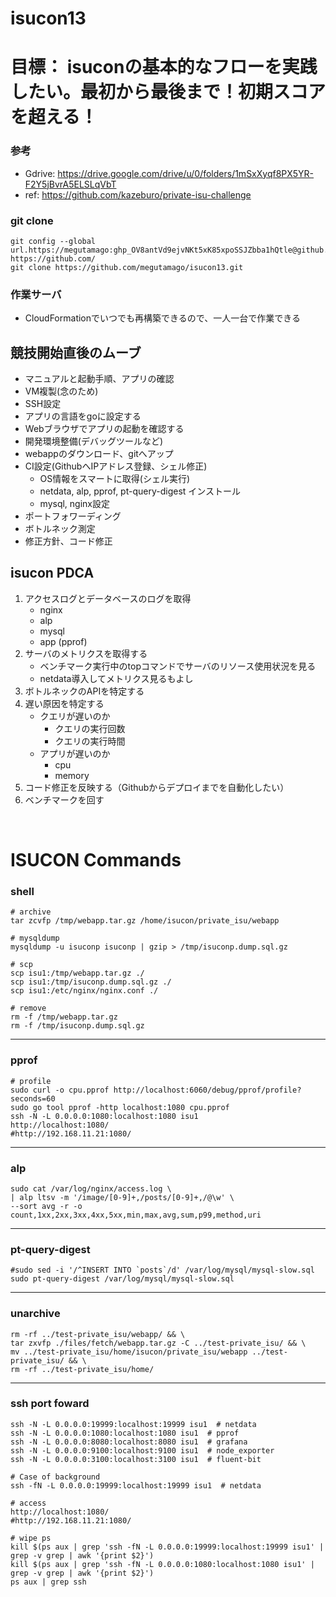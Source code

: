 # isucon13

# 目標： isuconの基本的なフローを実践したい。最初から最後まで！初期スコアを超える！

### 参考
- Gdrive: https://drive.google.com/drive/u/0/folders/1mSxXyqf8PX5YR-F2Y5jBvrA5ELSLqVbT
- ref: https://github.com/kazeburo/private-isu-challenge

### git clone
```
git config --global url.https://megutamago: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@github.com/.insteadOf https://github.com/
git clone https://github.com/megutamago/isucon13.git
```

### 作業サーバ
- CloudFormationでいつでも再構築できるので、一人一台で作業できる


## 競技開始直後のムーブ

- マニュアルと起動手順、アプリの確認
- VM複製(念のため)
- SSH設定
- アプリの言語をgoに設定する
- Webブラウザでアプリの起動を確認する
- 開発環境整備(デバッグツールなど)
- webappのダウンロード、gitへアップ
- CI設定(GithubへIPアドレス登録、シェル修正)
    - OS情報をスマートに取得(シェル実行)
    - netdata, alp, pprof, pt-query-digest インストール
    - mysql, nginx設定
- ポートフォワーディング
- ボトルネック測定
- 修正方針、コード修正

## isucon PDCA
1. アクセスログとデータベースのログを取得
    - nginx
    - alp
    - mysql
    - app (pprof)
2. サーバのメトリクスを取得する
    - ベンチマーク実行中のtopコマンドでサーバのリソース使用状況を見る
    - netdata導入してメトリクス見るもよし
3. ボトルネックのAPIを特定する
4. 遅い原因を特定する
    - クエリが遅いのか
        - クエリの実行回数
        - クエリの実行時間
    - アプリが遅いのか
        - cpu
        - memory
5. コード修正を反映する（Githubからデプロイまでを自動化したい）
6. ベンチマークを回す

<br>

# ISUCON Commands

### shell
```
# archive
tar zcvfp /tmp/webapp.tar.gz /home/isucon/private_isu/webapp

# mysqldump
mysqldump -u isuconp isuconp | gzip > /tmp/isuconp.dump.sql.gz 

# scp
scp isu1:/tmp/webapp.tar.gz ./
scp isu1:/tmp/isuconp.dump.sql.gz ./
scp isu1:/etc/nginx/nginx.conf ./

# remove
rm -f /tmp/webapp.tar.gz
rm -f /tmp/isuconp.dump.sql.gz
```

---

### pprof
```
# profile
sudo curl -o cpu.pprof http://localhost:6060/debug/pprof/profile?seconds=60
sudo go tool pprof -http localhost:1080 cpu.pprof
ssh -N -L 0.0.0.0:1080:localhost:1080 isu1
http://localhost:1080/
#http://192.168.11.21:1080/
```

---

### alp
```
sudo cat /var/log/nginx/access.log \
| alp ltsv -m '/image/[0-9]+,/posts/[0-9]+,/@\w' \
--sort avg -r -o count,1xx,2xx,3xx,4xx,5xx,min,max,avg,sum,p99,method,uri
```

---

### pt-query-digest
```
#sudo sed -i '/^INSERT INTO `posts`/d' /var/log/mysql/mysql-slow.sql
sudo pt-query-digest /var/log/mysql/mysql-slow.sql
```

---

### unarchive
``` 
rm -rf ../test-private_isu/webapp/ && \
tar zxvfp ./files/fetch/webapp.tar.gz -C ../test-private_isu/ && \
mv ../test-private_isu/home/isucon/private_isu/webapp ../test-private_isu/ && \
rm -rf ../test-private_isu/home/
```

---

### ssh port foward
```
ssh -N -L 0.0.0.0:19999:localhost:19999 isu1  # netdata
ssh -N -L 0.0.0.0:1080:localhost:1080 isu1  # pprof
ssh -N -L 0.0.0.0:8080:localhost:8080 isu1  # grafana
ssh -N -L 0.0.0.0:9100:localhost:9100 isu1  # node_exporter
ssh -N -L 0.0.0.0:3100:localhost:3100 isu1  # fluent-bit

# Case of background
ssh -fN -L 0.0.0.0:19999:localhost:19999 isu1  # netdata

# access
http://localhost:1080/
#http://192.168.11.21:1080/

# wipe ps
kill $(ps aux | grep 'ssh -fN -L 0.0.0.0:19999:localhost:19999 isu1' | grep -v grep | awk '{print $2}')
kill $(ps aux | grep 'ssh -fN -L 0.0.0.0:1080:localhost:1080 isu1' | grep -v grep | awk '{print $2}')
ps aux | grep ssh
```